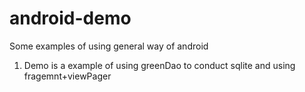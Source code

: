 # android-demo
Some examples of using general way of android 

1. Demo is a example of using greenDao to conduct sqlite and using fragemnt+viewPager
